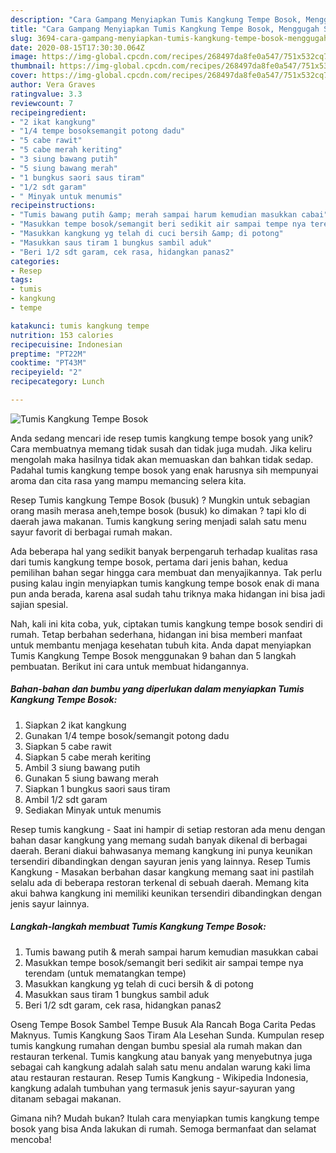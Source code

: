 ```yaml
---
description: "Cara Gampang Menyiapkan Tumis Kangkung Tempe Bosok, Menggugah Selera"
title: "Cara Gampang Menyiapkan Tumis Kangkung Tempe Bosok, Menggugah Selera"
slug: 3694-cara-gampang-menyiapkan-tumis-kangkung-tempe-bosok-menggugah-selera
date: 2020-08-15T17:30:30.064Z
image: https://img-global.cpcdn.com/recipes/268497da8fe0a547/751x532cq70/tumis-kangkung-tempe-bosok-foto-resep-utama.jpg
thumbnail: https://img-global.cpcdn.com/recipes/268497da8fe0a547/751x532cq70/tumis-kangkung-tempe-bosok-foto-resep-utama.jpg
cover: https://img-global.cpcdn.com/recipes/268497da8fe0a547/751x532cq70/tumis-kangkung-tempe-bosok-foto-resep-utama.jpg
author: Vera Graves
ratingvalue: 3.3
reviewcount: 7
recipeingredient:
- "2 ikat kangkung"
- "1/4 tempe bosoksemangit potong dadu"
- "5 cabe rawit"
- "5 cabe merah keriting"
- "3 siung bawang putih"
- "5 siung bawang merah"
- "1 bungkus saori saus tiram"
- "1/2 sdt garam"
- " Minyak untuk menumis"
recipeinstructions:
- "Tumis bawang putih &amp; merah sampai harum kemudian masukkan cabai"
- "Masukkan tempe bosok/semangit beri sedikit air sampai tempe nya terendam (untuk mematangkan tempe)"
- "Masukkan kangkung yg telah di cuci bersih &amp; di potong"
- "Masukkan saus tiram 1 bungkus sambil aduk"
- "Beri 1/2 sdt garam, cek rasa, hidangkan panas2"
categories:
- Resep
tags:
- tumis
- kangkung
- tempe

katakunci: tumis kangkung tempe 
nutrition: 153 calories
recipecuisine: Indonesian
preptime: "PT22M"
cooktime: "PT43M"
recipeyield: "2"
recipecategory: Lunch

---
```



![Tumis Kangkung Tempe Bosok](https://img-global.cpcdn.com/recipes/268497da8fe0a547/751x532cq70/tumis-kangkung-tempe-bosok-foto-resep-utama.jpg)

Anda sedang mencari ide resep tumis kangkung tempe bosok yang unik? Cara membuatnya memang tidak susah dan tidak juga mudah. Jika keliru mengolah maka hasilnya tidak akan memuaskan dan bahkan tidak sedap. Padahal tumis kangkung tempe bosok yang enak harusnya sih mempunyai aroma dan cita rasa yang mampu memancing selera kita.

Resep Tumis kangkung Tempe Bosok (busuk) ? Mungkin untuk sebagian orang masih merasa aneh,tempe bosok (busuk) ko dimakan ? tapi klo di daerah jawa makanan. Tumis kangkung sering menjadi salah satu menu sayur favorit di berbagai rumah makan.

Ada beberapa hal yang sedikit banyak berpengaruh terhadap kualitas rasa dari tumis kangkung tempe bosok, pertama dari jenis bahan, kedua pemilihan bahan segar hingga cara membuat dan menyajikannya. Tak perlu pusing kalau ingin menyiapkan tumis kangkung tempe bosok enak di mana pun anda berada, karena asal sudah tahu triknya maka hidangan ini bisa jadi sajian spesial.


Nah, kali ini kita coba, yuk, ciptakan tumis kangkung tempe bosok sendiri di rumah. Tetap berbahan sederhana, hidangan ini bisa memberi manfaat untuk membantu menjaga kesehatan tubuh kita. Anda dapat menyiapkan Tumis Kangkung Tempe Bosok menggunakan 9 bahan dan 5 langkah pembuatan. Berikut ini cara untuk membuat hidangannya.

<!--inarticleads1-->

##### Bahan-bahan dan bumbu yang diperlukan dalam menyiapkan Tumis Kangkung Tempe Bosok:

1. Siapkan 2 ikat kangkung
1. Gunakan 1/4 tempe bosok/semangit potong dadu
1. Siapkan 5 cabe rawit
1. Siapkan 5 cabe merah keriting
1. Ambil 3 siung bawang putih
1. Gunakan 5 siung bawang merah
1. Siapkan 1 bungkus saori saus tiram
1. Ambil 1/2 sdt garam
1. Sediakan  Minyak untuk menumis


Resep tumis kangkung - Saat ini hampir di setiap restoran ada menu dengan bahan dasar kangkung yang memang sudah banyak dikenal di berbagai daerah. Berani diakui bahwasanya memang kangkung ini punya keunikan tersendiri dibandingkan dengan sayuran jenis yang lainnya. Resep Tumis Kangkung - Masakan berbahan dasar kangkung memang saat ini pastilah selalu ada di beberapa restoran terkenal di sebuah daerah. Memang kita akui bahwa kangkung ini memiliki keunikan tersendiri dibandingkan dengan jenis sayur lainnya. 

<!--inarticleads2-->

##### Langkah-langkah membuat Tumis Kangkung Tempe Bosok:

1. Tumis bawang putih &amp; merah sampai harum kemudian masukkan cabai
1. Masukkan tempe bosok/semangit beri sedikit air sampai tempe nya terendam (untuk mematangkan tempe)
1. Masukkan kangkung yg telah di cuci bersih &amp; di potong
1. Masukkan saus tiram 1 bungkus sambil aduk
1. Beri 1/2 sdt garam, cek rasa, hidangkan panas2


Oseng Tempe Bosok Sambel Tempe Busuk Ala Rancah Boga Carita Pedas Maknyus. Tumis Kangkung Saos Tiram Ala Lesehan Sunda. Kumpulan resep tumis kangkung rumahan dengan bumbu spesial ala rumah makan dan restauran terkenal. Tumis kangkung atau banyak yang menyebutnya juga sebagai cah kangkung adalah salah satu menu andalan warung kaki lima atau restauran restauran. Resep Tumis Kangkung - Wikipedia Indonesia, kangkung adalah tumbuhan yang termasuk jenis sayur-sayuran yang ditanam sebagai makanan. 

Gimana nih? Mudah bukan? Itulah cara menyiapkan tumis kangkung tempe bosok yang bisa Anda lakukan di rumah. Semoga bermanfaat dan selamat mencoba!
